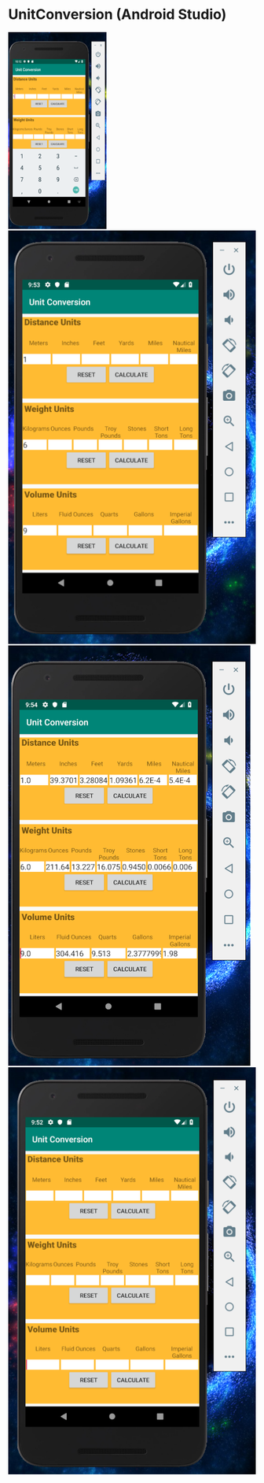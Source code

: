 # UnitConversion (Android Studio)

<img src="https://github.com/SilentHlive/UnitConversion/blob/master/img/1.png" height="400px" width="200px"><br>
<img src="https://github.com/SilentHlive/UnitConversion/blob/master/img/2.png"><br>
<img src="https://github.com/SilentHlive/UnitConversion/blob/master/img/3.png"><br>
<img src="https://github.com/SilentHlive/UnitConversion/blob/master/img/4.png"><br>
